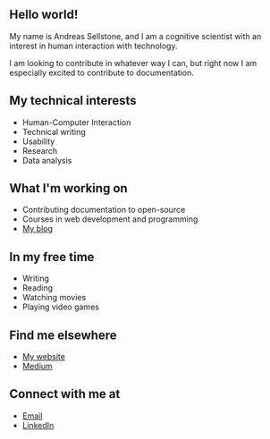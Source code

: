 ## Hello world!

My name is Andreas Sellstone, and I am a cognitive scientist with an interest in human interaction with technology.

I am looking to contribute in whatever way I can, but right now I am especially excited to contribute to documentation.

## My technical interests

- Human-Computer Interaction
- Technical writing
- Usability
- Research
- Data analysis

## What I'm working on

- Contributing documentation to open-source
- Courses in web development and programming
-  [My blog](https://andreassellstone.com/writing)

## In my free time

- Writing
- Reading
- Watching movies
- Playing video games

## Find me elsewhere

- [My website](https://andreassellstone.com/)
- [Medium](https://medium.com/@andreassellstone)

## Connect with me at

- [Email](mailto:andreas@sellstone.se)
- [LinkedIn](https://www.linkedin.com/in/andreas-sellstone-9465462b3/?locale=en_US)
